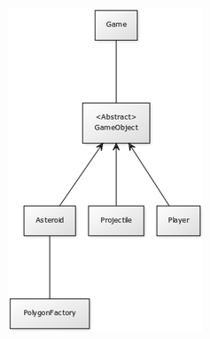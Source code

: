 <img src="https://github.com/KalliMiika/ot-harjoitusty-/blob/master/dokumentointi/images/luokkakaavio.png">